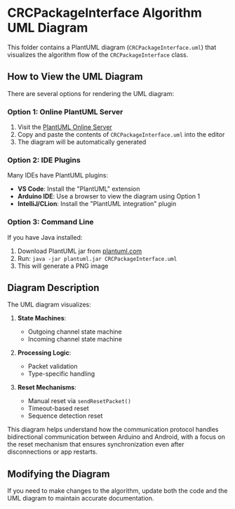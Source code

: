 # CRCPackageInterface Algorithm UML Diagram

This folder contains a PlantUML diagram (`CRCPackageInterface.uml`) that visualizes the algorithm flow of the `CRCPackageInterface` class.

## How to View the UML Diagram

There are several options for rendering the UML diagram:

### Option 1: Online PlantUML Server
1. Visit the [PlantUML Online Server](http://www.plantuml.com/plantuml/uml)
2. Copy and paste the contents of `CRCPackageInterface.uml` into the editor
3. The diagram will be automatically generated

### Option 2: IDE Plugins
Many IDEs have PlantUML plugins:

- **VS Code**: Install the "PlantUML" extension
- **Arduino IDE**: Use a browser to view the diagram using Option 1
- **IntelliJ/CLion**: Install the "PlantUML integration" plugin

### Option 3: Command Line
If you have Java installed:

1. Download PlantUML jar from [plantuml.com](https://plantuml.com/download)
2. Run: `java -jar plantuml.jar CRCPackageInterface.uml`
3. This will generate a PNG image

## Diagram Description

The UML diagram visualizes:

1. **State Machines**:
   - Outgoing channel state machine
   - Incoming channel state machine
   
2. **Processing Logic**:
   - Packet validation
   - Type-specific handling
   
3. **Reset Mechanisms**:
   - Manual reset via `sendResetPacket()`
   - Timeout-based reset
   - Sequence detection reset
   
This diagram helps understand how the communication protocol handles bidirectional communication between Arduino and Android, with a focus on the reset mechanism that ensures synchronization even after disconnections or app restarts.

## Modifying the Diagram

If you need to make changes to the algorithm, update both the code and the UML diagram to maintain accurate documentation. 